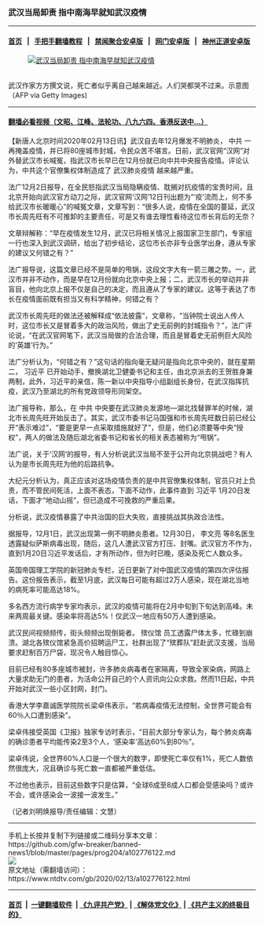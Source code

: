 ### 武汉当局卸责 指中南海早就知武汉疫情
------------------------

#### [首页](https://github.com/gfw-breaker/banned-news1/blob/master/README.md) &nbsp;&nbsp;|&nbsp;&nbsp; [手把手翻墙教程](https://github.com/gfw-breaker/guides/wiki) &nbsp;&nbsp;|&nbsp;&nbsp; [禁闻聚合安卓版](https://github.com/gfw-breaker/bn-android) &nbsp;&nbsp;|&nbsp;&nbsp; [网门安卓版](https://github.com/oGate2/oGate) &nbsp;&nbsp;|&nbsp;&nbsp; [神州正道安卓版](https://github.com/SzzdOgate/update) 



<div><div class="featured_image">
 <a href="https://i.ntdtv.com/assets/uploads/2020/02/GettyImages-157005266.jpg" target="_blank">
  <figure>
   <img alt="武汉当局卸责 指中南海早就知武汉疫情" src="https://i.ntdtv.com/assets/uploads/2020/02/GettyImages-157005266-800x450.jpg"/>
  </figure><br/>
 </a>
 <span class="caption">
  武汉作家方方撰文说，死亡者似乎离自己越来越近。人们哭都哭不过来。示意图（AFP via Getty Images)
 </span>
</div>
</div><hr/>

#### [翻墙必看视频（文昭、江峰、法轮功、八九六四、香港反送中...）](https://github.com/gfw-breaker/banned-news1/blob/master/pages/link3.md)

<div><div class="post_content" itemprop="articleBody">
 <p>
  【新唐人北京时间2020年02月13日讯】武汉自去年12月爆发不明肺炎，
  <ok href="https://www.ntdtv.com/gb/中共.htm">
   中共
  </ok>
  一再掩盖疫情，并已将80座城市封城，令民众苦不堪言。日前，武汉官网“汉网”对外替武汉市长喊冤，指武汉市长早已在12月份就已向中共中央报告疫情。评论认为，中共这个官僚集权体制造成了
  <ok href="https://www.ntdtv.com/gb/442749.htm">
   武汉肺炎疫情
  </ok>
  越来越严重。
 </p>
 <p>
  法广12月2日报导，在全民怒指武汉当局隐瞒疫情、耽搁对抗疫情的宝贵时间，且北京开始向武汉官方动刀之际，武汉官网‘汉网’12日刊出题为“‘疫’流而上，何不多给武汉市长暖暖心”的喊冤文章，文章写到：“很多人说，疫情在全国的蔓延，武汉市长周先旺有不可推卸的主要责任，可是又有谁去理性看待这位市长背后的无奈？
 </p>
 <p>
  文章辩解称：“早在疫情发生12月，武汉已将相关情况上报国家卫生部门，专家组一行也深入到武汉调研，给出了初步结论，这位市长亦非专业医学出身，遵从专家的建议又何错之有？”
 </p>
 <p>
  法广报导说，这篇文章已经不是简单的甩锅，这段文字大有一箭三雕之势。一，武汉市并非不动作，而是早在12月份就向北京中央上报；二，武汉市长的举动并非盲目，他向北京上报不仅是自己的决定，而且遵从了专家的建议。这等于表达了市长在疫情面前既有担当又有科学精神，何错之有？
 </p>
 <p>
  武汉市长周先旺的做法还被解释成“依法披露”，文章称，“当钟院士说出人传人时，这位市长又是冒着多大的政治风险，做出了史无前例的封城指令？”，法广评论说，“在武汉官网笔下，武汉当局做的合法合理，而且是冒着史无前例巨大风险的‘英雄’行为。”
 </p>
 <p>
  法广分析认为，“何错之有？”这句话的指向毫无疑问是指向北京中央的，就在星期二，
  <ok href="https://www.ntdtv.com/gb/习近平.htm">
   习近平
  </ok>
  已开始动手，撤换湖北卫健委书记和主任，由北京派去的王贺胜身兼两制，此外，习近平的亲信，陈一新以中央指导小组副组长身份，在武汉指挥抗疫，武汉乃至湖北的所有党政领导形同架空。
 </p>
 <p>
  法广报导称，那么，在
  <ok href="https://www.ntdtv.com/gb/中共.htm">
   中共
  </ok>
  中央要在武汉肺炎发源地—湖北找替罪羊的时候，湖北市长周先旺开始反击了。其实，武汉市委书记马国强和市长周先旺数日前已经公开“表示难过”，“要是更早一点采取措施就好了”，但是，他们必须要等中央“授权”，两人的做法及随后湖北省委书记和省长的相关表态被称为“甩锅”。
 </p>
 <p>
  法广说，关于‘汉网’的报导，有人分析说武汉当局不至于公开向北京挑战吧？有人认为是市长周先旺为他的后路抗争。
 </p>
 <p>
  大纪元分析认为，真正应该对这场疫情负责的是中共官僚集权体制，官员只对上负责，而不管民间死活，上面不表态，下面不动作，此事件直到
  <ok href="https://www.ntdtv.com/gb/习近平.htm">
   习近平
  </ok>
  1月20日发话，下面才“地动山摇”，但已造成不可挽救的严重后果。
 </p>
 <p>
  分析说，武汉疫情暴露了中共治国的巨大失败，直接挑战其执政合法性。
 </p>
 <p>
  据报导，12月1日，武汉出现第一例不明肺炎患者。12月30日，
  <ok href="https://www.ntdtv.com/gb/李文亮.htm">
   李文亮
  </ok>
  等8名医生透露疑似萨斯病毒出现，随后，这几人遭武汉官方打压、封嘴。武汉官方不作为，直到1月20日习近平发话后，才有所动作，但为时已晚，感染及死亡人数众多。
 </p>
 <p>
  英国帝国理工学院的新冠肺炎专栏，近日更新了对中国武汉疫情的第四次评估报告。这份报告表示，截至1月底，武汉每日可能有超过2万人感染，现在湖北当地的病死率可能高达18%。
 </p>
 <p>
  多名西方流行病学专家均表示，武汉的疫情可能将在2月中旬到下旬达到高峰。未来两周最关键。感染率将高达5%！仅武汉一地应有50万人遭到感染。
 </p>
 <p>
  武汉民间视频频传，街头频频出现倒毙者。
  <ok href="https://www.ntdtv.com/gb/殡仪馆.htm">
   殡仪馆
  </ok>
  员工透露尸体太多，忙碌到崩溃。湖北各殡仪馆紧急高价招聘运尸工，社群出现了“殡葬队”赶赴武汉支援，当局要求赶制百万尸袋，现况令人触目惊心。
 </p>
 <p>
  目前已经有80多座城市被封，许多肺炎病毒者在家隔离，导致全家染病，网路上大量求助无门的患者，为活命公开自己的个人资讯向公众求救。然而11日起，中共开始对武汉一些小区封网，封门。
 </p>
 <p>
  香港大学李嘉诚医学院院长梁卓伟表示，“若病毒疫情无法控制，全世界可能会有60％人口遭到感染”。
 </p>
 <p>
  梁卓伟接受英国《卫报》独家专访时表示，“目前大部分专家认为，每个肺炎病毒的确诊患者平均能传染2至3个人，‘感染率’高达60%到80％”。
 </p>
 <p>
  梁卓伟说，全世界60%人口是一个很大的数字，即使死亡率仅有1%，死亡人数依然很庞大，况且确诊与死亡数一直都被严重低估。
 </p>
 <p>
  不过他也表示，目前这些数字只是估算，“全球6成至8成人口都会受感染吗？或许不会，或许感染会一波接一波发生。”
 </p>
 <p>
  （记者刘明焕报导/责任编辑：文慧）
 </p>
 <div class="single_ad">
 </div>
</div>
</div>
<hr/>
手机上长按并复制下列链接或二维码分享本文章：<br/>
https://github.com/gfw-breaker/banned-news1/blob/master/pages/prog204/a102776122.md <br/>
<a href='https://github.com/gfw-breaker/banned-news1/blob/master/pages/prog204/a102776122.md'><img src='https://github.com/gfw-breaker/banned-news1/blob/master/pages/prog204/a102776122.md.png'/></a> <br/>
原文地址（需翻墙访问）：https://www.ntdtv.com/gb/2020/02/13/a102776122.html


------------------------
#### [首页](https://github.com/gfw-breaker/banned-news1/blob/master/README.md) &nbsp;|&nbsp; [一键翻墙软件](https://github.com/gfw-breaker/nogfw/blob/master/README.md) &nbsp;| [《九评共产党》](https://github.com/gfw-breaker/9ping.md/blob/master/README.md#九评之一评共产党是什么) | [《解体党文化》](https://github.com/gfw-breaker/jtdwh.md/blob/master/README.md) | [《共产主义的终极目的》](https://github.com/gfw-breaker/gczydzjmd.md/blob/master/README.md)


<img src='http://gfw-breaker.win/banned-news/pages/prog204/a102776122.md' width='0px' height='0px'/>